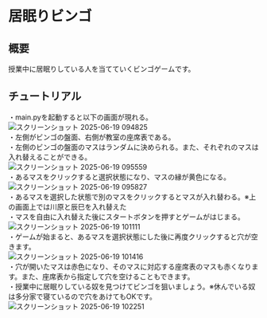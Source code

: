 # 居眠りビンゴ

## 概要

授業中に居眠りしている人を当てていくビンゴゲームです。

## チュートリアル

・main.pyを起動すると以下の画面が現れる。  
![スクリーンショット 2025-06-19 094825](https://github.com/user-attachments/assets/dc59a26f-777e-48a5-a2f3-89c0e1fdda37)  
・左側がビンゴの盤面、右側が教室の座席表である。  
・左側のビンゴの盤面のマスはランダムに決められる。また、それぞれのマスは入れ替えることができる。  
![スクリーンショット 2025-06-19 095559](https://github.com/user-attachments/assets/55c77652-fbe6-4d14-abd9-3bec66df3a08)  
・あるマスをクリックすると選択状態になり、マスの縁が黄色になる。  
![スクリーンショット 2025-06-19 095827](https://github.com/user-attachments/assets/4f0112e6-e5cd-4521-b717-f77ea5636bc2)  
・あるマスを選択した状態で別のマスをクリックするとマスが入れ替わる。※上の画面上では川原と辰巳を入れ替えた  
・マスを自由に入れ替えた後にスタートボタンを押すとゲームがはじまる。  
![スクリーンショット 2025-06-19 101111](https://github.com/user-attachments/assets/a6b4d37f-493d-4efd-aecb-9225358661ea)  
・ゲームが始まると、あるマスを選択状態にした後に再度クリックすると穴が空きます。  
![スクリーンショット 2025-06-19 101416](https://github.com/user-attachments/assets/db300fa3-77fd-434c-b7f2-3eda98015242)  
・穴が開いたマスは赤色になり、そのマスに対応する座席表のマスも赤くなります。また、座席表から指定して穴を空けることもできます。    
・授業中に居眠りしている奴を見つけてビンゴを狙いましょう。※休んでいる奴は多分家で寝ているので穴をあけてもOKです。    
![スクリーンショット 2025-06-19 102251](https://github.com/user-attachments/assets/4cc47e2e-6118-447a-a17a-6adf385bc662)  
